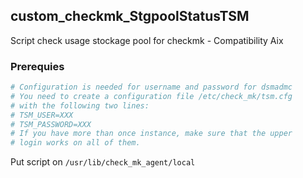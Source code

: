 ## custom_checkmk_StgpoolStatusTSM
Script check usage stockage pool for checkmk - Compatibility Aix

### Prerequies

```bash
# Configuration is needed for username and password for dsmadmc
# You need to create a configuration file /etc/check_mk/tsm.cfg
# with the following two lines:
# TSM_USER=XXX
# TSM_PASSWORD=XXX
# If you have more than once instance, make sure that the upper
# login works on all of them.
```
Put script on ```/usr/lib/check_mk_agent/local```
